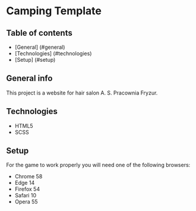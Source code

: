 # Camping Template

## Table of contents
* [General] (#general)
* [Technologies] (#technologies)
* [Setup] (#setup)

## General info
This project is a website for hair salon A. S. Pracownia Fryzur.

## Technologies
* HTML5
* SCSS

## Setup
For the game to work properly you will need one of the following browsers:
* Chrome 58
* Edge 14
* Firefox 54
* Safari 10
* Opera 55
